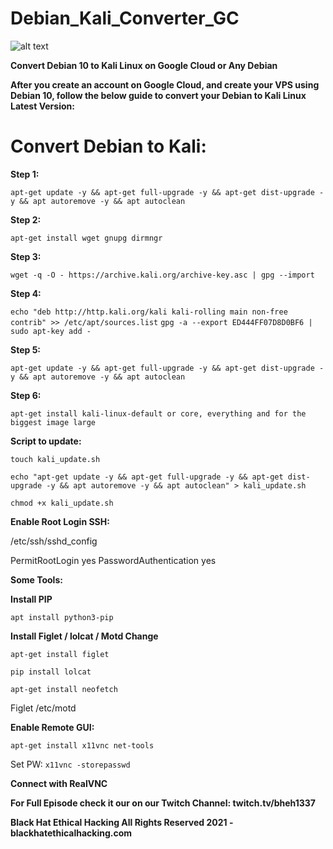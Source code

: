# Debian_Kali_Converter_GC

![alt text](https://pbs.twimg.com/profile_images/1384538705797554177/o0BURm0O_400x400.png)

**Convert Debian 10 to Kali Linux on Google Cloud or Any Debian**

**After you create an account on Google Cloud, and create your VPS using Debian 10, follow the below guide to convert your Debian to Kali Linux Latest Version:**

# Convert Debian to Kali:

**Step 1:**

`apt-get update -y && apt-get full-upgrade -y && apt-get dist-upgrade -y && apt autoremove -y && apt autoclean`

**Step 2:**

`apt-get install wget gnupg dirmngr`

**Step 3:**

`wget -q -O - https://archive.kali.org/archive-key.asc | gpg --import`

**Step 4:**

`echo "deb http://http.kali.org/kali kali-rolling main non-free contrib" >> /etc/apt/sources.list`
`gpg -a --export ED444FF07D8D0BF6 | sudo apt-key add -`

**Step 5:**

`apt-get update -y && apt-get full-upgrade -y && apt-get dist-upgrade -y && apt autoremove -y && apt autoclean`

**Step 6:**

`apt-get install kali-linux-default or core, everything and for the biggest image large`


**Script to update:**

`touch kali_update.sh`

`echo "apt-get update -y && apt-get full-upgrade -y && apt-get dist-upgrade -y && apt autoremove -y && apt autoclean" > kali_update.sh`

`chmod +x kali_update.sh`

**Enable Root Login SSH:**

/etc/ssh/sshd_config

PermitRootLogin yes
PasswordAuthentication yes

**Some Tools:**

**Install PIP**

`apt install python3-pip`

**Install Figlet / lolcat / Motd Change**

`apt-get install figlet`

`pip install lolcat`

`apt-get install neofetch`

Figlet /etc/motd

**Enable Remote GUI:**

`apt-get install x11vnc net-tools`

Set PW:
`x11vnc -storepasswd`

**Connect with RealVNC**

**For Full Episode check it our on our Twitch Channel: twitch.tv/bheh1337**

**Black Hat Ethical Hacking All Rights Reserved 2021 - blackhatethicalhacking.com**
